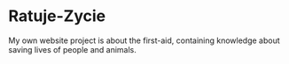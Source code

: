 # Ratuje-Zycie
My own website project is about the first-aid, containing knowledge about saving lives of people and animals.
